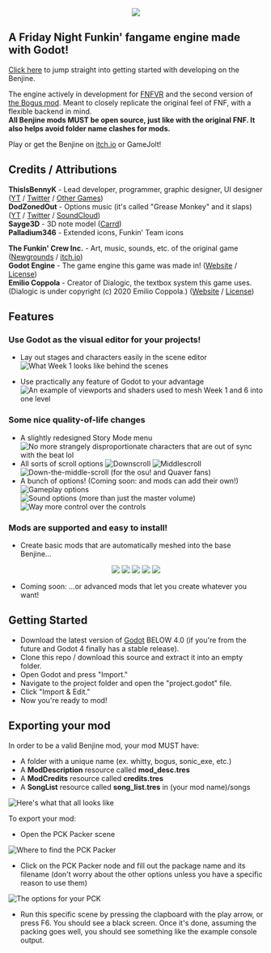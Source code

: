 <p align="center">
 <img src="https://img.itch.zone/aW1nLzg4NDIyMDcucG5n/original/d3sEO0.png">
</p>

## A Friday Night Funkin' fangame engine made with Godot!

[Click here](#start) to jump straight into getting started with developing on the Benjine.

The engine actively in development for [FNFVR](https://thisisbennyk.itch.io/funkin-vr) and the second version of [the Bogus mod](https://gamebanana.com/mods/317381). Meant to closely replicate the original feel of FNF, with a flexible backend in mind.  
**All Benjine mods MUST be open source, just like with the original FNF. It also helps avoid folder name clashes for mods.**

Play or get the Benjine on [itch.io](https://thisisbennyk.itch.io/friday-night-funkin-benjine) or GameJolt!

## Credits / Attributions
**ThisIsBennyK** - Lead developer, programmer, graphic designer, UI designer ([YT](https://www.youtube.com/channel/UCu7zwXQxp4rHmGhW9Dmulkg) / [Twitter](https://twitter.com/thisisbennyk) / [Other Games](https://thisisbennyk.itch.io))  
**DodZonedOut** - Options music (it's called "Grease Monkey" and it slaps) ([YT](https://www.youtube.com/channel/UCWAWJ_hikRCypGpcIY8KZIw) / [Twitter](https://twitter.com/DodZonedOut) / [SoundCloud](https://soundcloud.com/dodzonedout))  
**Sayge3D** - 3D note model ([Carrd](https://sayge3d.carrd.co/))  
**Palladium346** - Extended icons, Funkin' Team icons  

**The Funkin' Crew Inc.** - Art, music, sounds, etc. of the original game ([Newgrounds](https://www.newgrounds.com/portal/view/770371) / [itch.io](https://ninja-muffin24.itch.io/funkin))  
**Godot Engine** - The game engine this game was made in! ([Website](https://godotengine.org) / [License](https://godotengine.org/license))  
**Emilio Coppola** - Creator of Dialogic, the textbox system this game uses. (Dialogic is under copyright (c) 2020 Emilio Coppola.) ([Website](https://dialogic.coppolaemilio.com) / [License](https://github.com/coppolaemilio/dialogic/blob/main/LICENSE))

## Features
### Use Godot as the visual editor for your projects!
- Lay out stages and characters easily in the scene editor
![What Week 1 looks like behind the scenes](https://cdn.discordapp.com/attachments/982020014284607518/982020031749693440/unknown.png "What Week 1 looks like behind the scenes")

- Use practically any feature of Godot to your advantage
![An example of viewports and shaders used to mesh Week 1 and 6 into one level](https://cdn.discordapp.com/attachments/982020014284607518/982022653462315108/unknown.png "An example of viewports and shaders used to mesh Week 1 and 6 into one level")

### Some nice quality-of-life changes
- A slightly redesigned Story Mode menu
![No more strangely disproportionate characters that are out of sync with the beat lol](https://cdn.discordapp.com/attachments/982020014284607518/982026431309697044/unknown.png "No more strangely disproportionate characters that are out of sync with the beat lol")
- All sorts of scroll options
![Downscroll](https://cdn.discordapp.com/attachments/982020014284607518/982027542041100329/unknown.png "Downscroll")
![Middlescroll](https://cdn.discordapp.com/attachments/982020014284607518/982027791107235950/unknown.png "Middlescroll")
![Down-the-middle-scroll (for the osu! and Quaver fans)](https://cdn.discordapp.com/attachments/982020014284607518/982028000717570108/unknown.png "Down-the-middle-scroll (for the osu! and Quaver fans)")
- A bunch of options! (Coming soon: and mods can add their own!)
![Gameplay options](https://cdn.discordapp.com/attachments/982020014284607518/982029464668106812/unknown.png "Gameplay options")
![Sound options (more than just the master volume)](https://cdn.discordapp.com/attachments/982020014284607518/982029515373019137/unknown.png "Sound options (more than just the master volume)")
![Way more control over the controls](https://cdn.discordapp.com/attachments/982020014284607518/982029579222929448/unknown.png "WWay more control over the controls")

### Mods are supported and easy to install!
- Create basic mods that are automatically meshed into the base Benjine...
<p align="center">
 <img src="https://cdn.discordapp.com/attachments/982020014284607518/982021358856859759/unknown.png">
 <img src="https://cdn.discordapp.com/attachments/982020014284607518/982021391706652752/unknown.png">
 <img src="https://cdn.discordapp.com/attachments/982020014284607518/982021451458695168/unknown.png">
 <img src="https://cdn.discordapp.com/attachments/982020014284607518/982021523495866428/unknown.png">
 <img src="https://cdn.discordapp.com/attachments/982020014284607518/982025683784065034/unknown.png">
</p>

- Coming soon: ...or advanced mods that let you create whatever you want!

<h2 id="start">Getting Started</h2>

- Download the latest version of [Godot](https://godotengine.org) BELOW 4.0 (if you're from the future and Godot 4 finally has a stable release).
- Clone this repo / download this source and extract it into an empty folder.
- Open Godot and press "Import."
- Navigate to the project folder and open the "project.godot" file.
- Click "Import & Edit."
- Now you're ready to mod!

## Exporting your mod
In order to be a valid Benjine mod, your mod MUST have:
- A folder with a unique name (ex. whitty, bogus, sonic_exe, etc.)
- A **ModDescription** resource called **mod_desc.tres**
- A **ModCredits** resource called **credits.tres**
- A **SongList** resource called **song_list.tres** in (your mod name)/songs

![Here's what that all looks like](https://cdn.discordapp.com/attachments/982020014284607518/982032061386850324/unknown.png "Here's what that all looks like")

To export your mod:
- Open the PCK Packer scene

![Where to find the PCK Packer](https://cdn.discordapp.com/attachments/982020014284607518/982033443753955375/unknown.png "Where to find the PCK Packer")

- Click on the PCK Packer node and fill out the package name and its filename (don't worry about the other options unless you have a specific reason to use them)

![The options for your PCK](https://cdn.discordapp.com/attachments/982020014284607518/982033523131162644/unknown.png "The options for your PCK")

- Run this specific scene by pressing the clapboard with the play arrow, or press F6. You should see a black screen. Once it's done, assuming the packing goes well, you should see something like the example console output.

